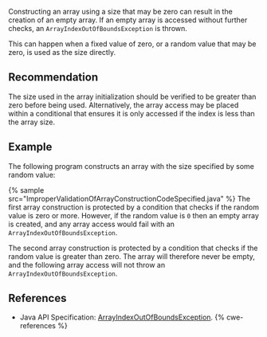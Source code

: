 Constructing an array using a size that may be zero can result in the creation of an empty array. If an empty array is accessed without further checks, an `ArrayIndexOutOfBoundsException` is thrown.

This can happen when a fixed value of zero, or a random value that may be zero, is used as the size directly.


## Recommendation
The size used in the array initialization should be verified to be greater than zero before being used. Alternatively, the array access may be placed within a conditional that ensures it is only accessed if the index is less than the array size.


## Example
The following program constructs an array with the size specified by some random value:

{% sample src="ImproperValidationOfArrayConstructionCodeSpecified.java" %}
The first array construction is protected by a condition that checks if the random value is zero or more. However, if the random value is `0` then an empty array is created, and any array access would fail with an `ArrayIndexOutOfBoundsException`.

The second array construction is protected by a condition that checks if the random value is greater than zero. The array will therefore never be empty, and the following array access will not throw an `ArrayIndexOutOfBoundsException`.


## References
* Java API Specification: [ArrayIndexOutOfBoundsException](https://docs.oracle.com/en/java/javase/11/docs/api/java.base/java/lang/ArrayIndexOutOfBoundsException.html).
{% cwe-references %}
